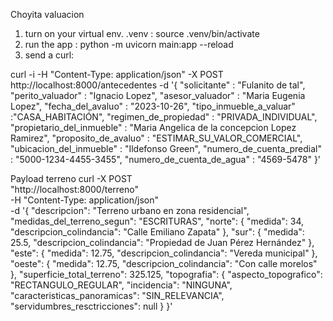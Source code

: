 Choyita valuacion


1. turn on your virtual env. .venv :
 source .venv/bin/activate 
2. run the app : 
 python -m uvicorn main:app --reload
3. send a curl:

curl -i -H "Content-Type: application/json" -X POST  http://localhost:8000/antecedentes -d '{
    "solicitante" : "Fulanito de tal",
    "perito_valuador" : "Ignacio Lopez",
    "asesor_valuador" : "Maria Eugenia Lopez",
    "fecha_del_avaluo" : "2023-10-26",
    "tipo_inmueble_a_valuar" :"CASA_HABITACIÓN",
    "regimen_de_propiedad" : "PRIVADA_INDIVIDUAL",
    "propietario_del_inmueble" : "Maria Angelica de la concepcion Lopez Ramirez",
    "proposito_de_avaluo" : "ESTIMAR_SU_VALOR_COMERCIAL",
    "ubicacion_del_inmueble" : "Ildefonso Green",
    "numero_de_cuenta_predial" : "5000-1234-4455-3455",
    "numero_de_cuenta_de_agua" : "4569-5478"
    }'

Payload terreno
curl -X POST \
  "http://localhost:8000/terreno" \
  -H "Content-Type: application/json" \
  -d '{
  "descripcion": "Terreno urbano en zona residencial",
  "medidas_del_terreno_segun": "ESCRITURAS",
  "norte": {
    "medida": 34,
    "descripcion_colindancia": "Calle Emiliano Zapata"
  },
  "sur": {
    "medida": 25.5,
    "descripcion_colindancia": "Propiedad de Juan Pérez Hernández"
  },
  "este": {
    "medida": 12.75,
    "descripcion_colindancia": "Vereda municipal"
  },
  "oeste": {
    "medida": 12.75,
    "descripcion_colindancia": "Con calle morelos"
  },
  "superficie_total_terreno": 325.125,
  "topografia": {
    "aspecto_topografico": "RECTANGULO_REGULAR",
    "incidencia": "NINGUNA",
    "caracteristicas_panoramicas": "SIN_RELEVANCIA",
    "servidumbres_resctricciones": null
  }
}'